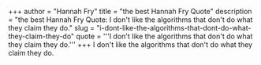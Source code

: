 +++
author = "Hannah Fry"
title = "the best Hannah Fry Quote"
description = "the best Hannah Fry Quote: I don't like the algorithms that don't do what they claim they do."
slug = "i-dont-like-the-algorithms-that-dont-do-what-they-claim-they-do"
quote = '''I don't like the algorithms that don't do what they claim they do.'''
+++
I don't like the algorithms that don't do what they claim they do.
